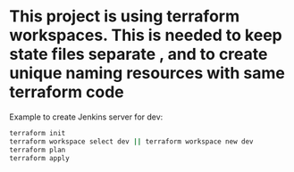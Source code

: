 # This project is using terraform workspaces. This is needed to keep state files separate , and to create unique naming resources with same terraform code

Example to create Jenkins server for dev:

```bash
terraform init
terraform workspace select dev || terraform workspace new dev
terraform plan
terraform apply
```
